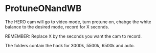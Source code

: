 ProtuneONandWB
==============

The HERO cam will go to video mode, turn protune on, chabge the white balance to the desired mode, record for X seconds.

REMEMBER: Replace X by the seconds you want the cam to record.

The folders contain the hack for 3000k, 5500k, 6500k and auto.

